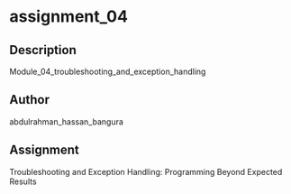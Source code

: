 # assignment_04

## Description
Module_04_troubleshooting_and_exception_handling

## Author
abdulrahman_hassan_bangura

## Assignment
Troubleshooting and Exception Handling: Programming Beyond Expected Results